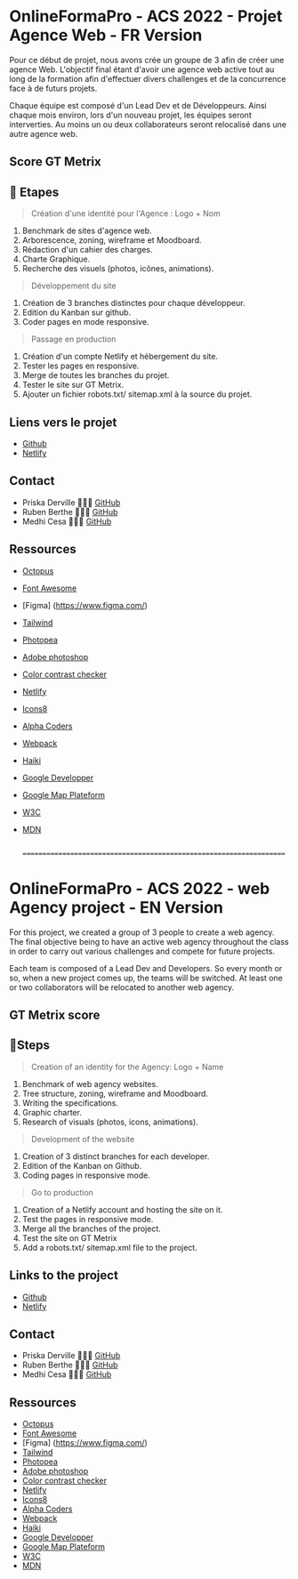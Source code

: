 # OnlineFormaPro - ACS 2022 - Projet Agence Web - FR Version

Pour ce début de projet, nous avons crée un groupe de 3 afin de créer une agence Web. L'objectif final étant d'avoir une agence web active tout au long de la formation afin d'effectuer divers challenges et de la concurrence face à de futurs projets. 

Chaque équipe est composé d'un Lead Dev et de Développeurs. Ainsi chaque mois environ, lors d'un nouveau projet, les équipes seront interverties. Au moins un ou deux collaborateurs seront relocalisé dans une autre agence web. 

## Score GT Metrix



## 📝 Etapes

> Création d'une identité pour l'Agence : Logo + Nom

1. Benchmark de sites d'agence web.
2. Arborescence, zoning, wireframe et Moodboard.
3. Rédaction d'un cahier des charges.
4. Charte Graphique.
5. Recherche des visuels (photos, icônes, animations).

> Développement du site

1. Création de 3 branches distinctes pour chaque développeur.
2. Edition du Kanban sur github.
3. Coder pages en mode responsive.

> Passage en production

1. Création d'un compte Netlify et hébergement du site.
2. Tester les pages en responsive.
3. Merge de toutes les branches du projet.
4. Tester le site sur GT Metrix.
5. Ajouter un fichier robots.txt/ sitemap.xml à la source du projet.

## Liens vers le projet

- [Github](https://github.com/mrp-171/agenceweb171)
- [Netlify ](https://metadev-acs.netlify.app/)

## Contact

- Priska Derville 👩🏾‍💻  [GitHub](https://github.com/PriskaSama)
- Ruben Berthe    👨🏽‍💻  [GitHub](https://github.com/Rube3n)
- Medhi Cesa      👨🏻‍💻  [GitHub](https://github.com/JSTKode)


## Ressources

- [Octopus](https://octopus.do/)
- [Font Awesome](https://fontawesome.com/)
- [Figma] (https://www.figma.com/)
- [Tailwind](https://tailwindcss.com/)
- [Photopea](https://www.photopea.com/)
- [Adobe photoshop](https://www.adobe.com/fr/products/photoshop/landpb.html?gclid=CjwKCAjwx7GYBhB7EiwA0d8oe-hjdZeFhreO9CwDTbjcN-oc4YgMe5LtJ9VcswM678LAVxK1KGHXxhoC2WUQAvD_BwE&mv=search&mv=search&sdid=GVTYXZY8&ef_id=CjwKCAjwx7GYBhB7EiwA0d8oe-hjdZeFhreO9CwDTbjcN-oc4YgMe5LtJ9VcswM678LAVxK1KGHXxhoC2WUQAvD_BwE:G:s&s_kwcid=AL!3085!3!592020161475!e!!g!!adobe%20photoshop!16832736920!134990730466)
- [Color contrast checker](https://coolors.co/contrast-checker/112a46-acc8e5)
- [Netlify](https://www.netlify.com/)
- [Icons8](https://icons8.com/illustrations)
- [Alpha Coders](https://alphacoders.com/)
- [Webpack](https://webpack.js.org/)
- [Haiki](https://app.haikei.app/)
- [Google Developper](https://developers.google.com/)
- [Google Map Plateform](https://mapsplatform.google.com/intl/fr/)
- [W3C](https://www.w3.org/)
- [MDN](https://developer.mozilla.org/fr/)


                               ==================================================================

# OnlineFormaPro - ACS 2022 - web Agency project - EN Version

For this project, we created a group of 3 people to create a web agency. The final objective being to have an active web agency throughout the class in order to carry out various challenges and compete for future projects. 

Each team is composed of a Lead Dev and Developers. So every month or so, when a new project comes up, the teams will be switched. At least one or two collaborators will be relocated to another web agency. 

## GT Metrix score



## 📝Steps

> Creation of an identity for the Agency: Logo + Name

1. Benchmark of web agency websites.
2. Tree structure, zoning, wireframe and Moodboard.
3. Writing the specifications.
4. Graphic charter.
5. Research of visuals (photos, icons, animations).

> Development of the website

1. Creation of 3 distinct branches for each developer.
2. Edition of the Kanban on Github.
3. Coding pages in responsive mode.

> Go to production

1. Creation of a Netlify account and hosting the site on it.
2. Test the pages in responsive mode.
3. Merge all the branches of the project.
4. Test the site on GT Metrix
5. Add a robots.txt/ sitemap.xml file to the project.


## Links to the project

- [Github](https://github.com/mrp-171/agenceweb171)
- [Netlify ](https://metadev-acs.netlify.app/)

## Contact

- Priska Derville 👩🏾‍💻  [GitHub](https://github.com/PriskaSama)
- Ruben Berthe    👨🏽‍💻  [GitHub](https://github.com/Rube3n)
- Medhi Cesa      👨🏻‍💻  [GitHub](https://github.com/JSTKode)


## Ressources

- [Octopus](https://octopus.do/)
- [Font Awesome](https://fontawesome.com/)
- [Figma] (https://www.figma.com/)
- [Tailwind](https://tailwindcss.com/)
- [Photopea](https://www.photopea.com/)
- [Adobe photoshop](https://www.adobe.com/fr/products/photoshop/landpb.html?gclid=CjwKCAjwx7GYBhB7EiwA0d8oe-hjdZeFhreO9CwDTbjcN-oc4YgMe5LtJ9VcswM678LAVxK1KGHXxhoC2WUQAvD_BwE&mv=search&mv=search&sdid=GVTYXZY8&ef_id=CjwKCAjwx7GYBhB7EiwA0d8oe-hjdZeFhreO9CwDTbjcN-oc4YgMe5LtJ9VcswM678LAVxK1KGHXxhoC2WUQAvD_BwE:G:s&s_kwcid=AL!3085!3!592020161475!e!!g!!adobe%20photoshop!16832736920!134990730466)
- [Color contrast checker](https://coolors.co/contrast-checker/112a46-acc8e5)
- [Netlify](https://www.netlify.com/)
- [Icons8](https://icons8.com/illustrations)
- [Alpha Coders](https://alphacoders.com/)
- [Webpack](https://webpack.js.org/)
- [Haiki](https://app.haikei.app/)
- [Google Developper](https://developers.google.com/)
- [Google Map Plateform](https://mapsplatform.google.com/intl/fr/)
- [W3C](https://www.w3.org/)
- [MDN](https://developer.mozilla.org/fr/)